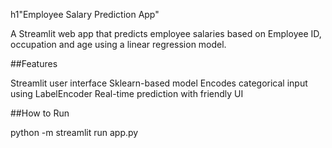 h1"Employee Salary Prediction App"

A Streamlit web app that predicts employee salaries based on Employee ID, occupation and age using a linear regression model.

##Features

Streamlit user interface
Sklearn-based model
Encodes categorical input using LabelEncoder
Real-time prediction with friendly UI

##How to Run

 python -m streamlit run app.py

